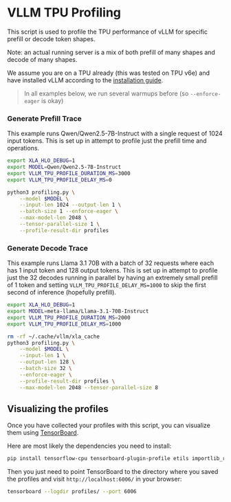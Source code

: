 # VLLM TPU Profiling

This script is used to profile the TPU performance of vLLM for specific prefill or decode token shapes.

Note: an actual running server is a mix of both prefill of many shapes and decode of many shapes.

We assume you are on a TPU already (this was tested on TPU v6e) and have installed vLLM according to the [installation guide](https://docs.vllm.ai/en/latest/getting_started/installation/ai_accelerator/index.html).

> In all examples below, we run several warmups before (so `--enforce-eager` is okay)

### Generate Prefill Trace

This example runs Qwen/Qwen2.5-7B-Instruct with a single request of 1024 input tokens. This is set up in attempt to profile just the prefill time and operations.

```bash
export XLA_HLO_DEBUG=1
export MODEL=Qwen/Qwen2.5-7B-Instruct
export VLLM_TPU_PROFILE_DURATION_MS=3000
export VLLM_TPU_PROFILE_DELAY_MS=0

python3 profiling.py \
    --model $MODEL \
    --input-len 1024 --output-len 1 \
    --batch-size 1 --enforce-eager \
    --max-model-len 2048 \
    --tensor-parallel-size 1 \
    --profile-result-dir profiles
```


### Generate Decode Trace

This example runs Llama 3.1 70B with a batch of 32 requests where each has 1 input token and 128 output tokens. This is set up in attempt to profile just the 32 decodes running in parallel by having an extremely small prefill of 1 token and setting `VLLM_TPU_PROFILE_DELAY_MS=1000` to skip the first second of inference (hopefully prefill).

```bash
export XLA_HLO_DEBUG=1
export MODEL=meta-llama/Llama-3.1-70B-Instruct
export VLLM_TPU_PROFILE_DURATION_MS=2000
export VLLM_TPU_PROFILE_DELAY_MS=1000

rm -rf ~/.cache/vllm/xla_cache
python3 profiling.py \
    --model $MODEL \
    --input-len 1 \
    --output-len 128 \
    --batch-size 32 \
    --enforce-eager \
    --profile-result-dir profiles \
    --max-model-len 2048 --tensor-parallel-size 8
```


## Visualizing the profiles

Once you have collected your profiles with this script, you can visualize them using [TensorBoard](https://cloud.google.com/tpu/docs/pytorch-xla-performance-profiling-tpu-vm).

Here are most likely the dependencies you need to install:
```bash
pip install tensorflow-cpu tensorboard-plugin-profile etils importlib_resources
```

Then you just need to point TensorBoard to the directory where you saved the profiles and visit `http://localhost:6006/` in your browser:
```bash
tensorboard --logdir profiles/ --port 6006
```